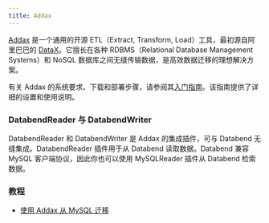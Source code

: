 ```yaml
---
title: Addax
---
```


[Addax](https://github.com/wgzhao/Addax) 是一个通用的开源 ETL（Extract, Transform, Load）工具，最初源自阿里巴巴的 [DataX](https://github.com/alibaba/DataX)。它擅长在各种 RDBMS（Relational Database Management Systems）和 NoSQL 数据库之间无缝传输数据，是高效数据迁移的理想解决方案。

有关 Addax 的系统要求、下载和部署步骤，请参阅其[入门指南](https://github.com/wgzhao/Addax#getting-started)。该指南提供了详细的设置和使用说明。

### DatabendReader 与 DatabendWriter

DatabendReader 和 DatabendWriter 是 Addax 的集成插件，可与 Databend 无缝集成。DatabendReader 插件用于从 Databend 读取数据。Databend 兼容 MySQL 客户端协议，因此你也可以使用 MySQLReader 插件从 Databend 检索数据。

### 教程

- [使用 Addax 从 MySQL 迁移](/tutorials/migrate/migrating-from-mysql-with-addax)
